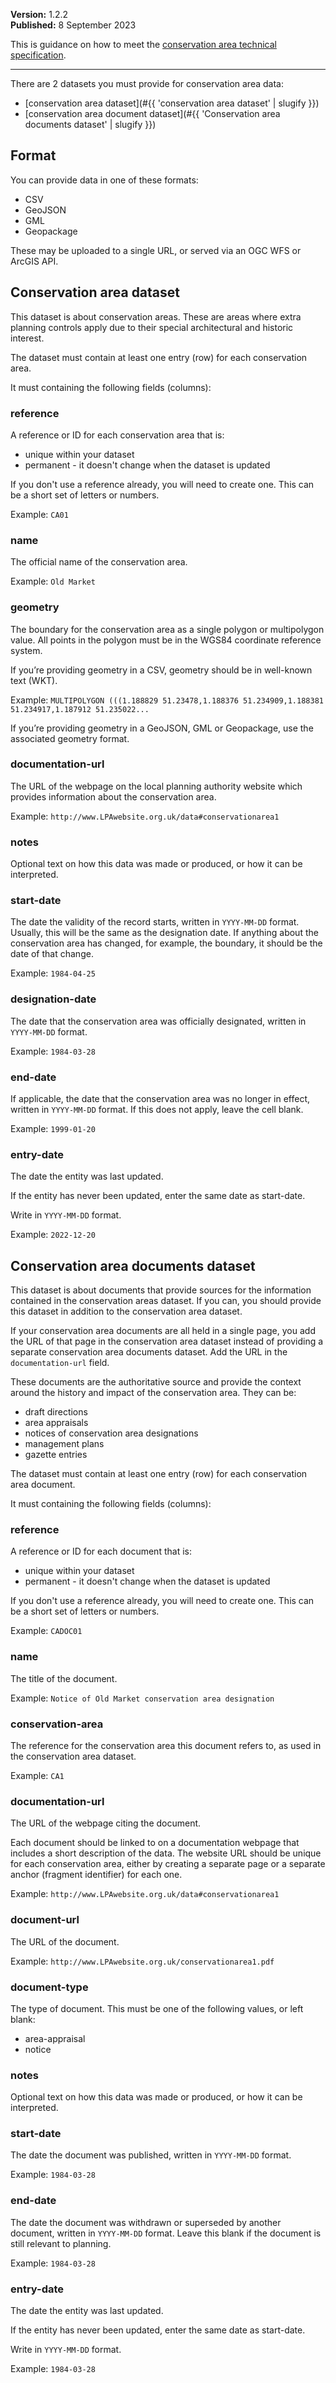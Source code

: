 **Version:** 1.2.2<br/>
**Published:** 8 September 2023

This is guidance on how to meet the [conservation area technical specification](https://digital-land.github.io/specification/specification/conservation-area/).

---

There are 2 datasets you must provide for conservation area data:

- [conservation area dataset](#{{ 'conservation area dataset' | slugify }})
- [conservation area document dataset](#{{ 'Conservation area documents dataset' | slugify }})

Format
------

You can provide data in one of these formats:

-   CSV
-   GeoJSON
-   GML
-   Geopackage

These may be uploaded to a single URL, or served via an OGC WFS or ArcGIS API.

Conservation area dataset
-------------------------

This dataset is about conservation areas. These are areas where extra planning controls apply due to their special architectural and historic interest.

The dataset must contain at least one entry (row) for each conservation area.

It must containing the following fields (columns):

### reference
A reference or ID for each conservation area that is:

-   unique within your dataset
-   permanent - it doesn't change when the dataset is updated

If you don't use a reference already, you will need to create one. This can be a short set of letters or numbers.

Example: `CA01`

### name

The official name of the conservation area.

Example: `Old Market`

### geometry

The boundary for the conservation area as a single polygon or multipolygon value. All points in the polygon must be in the WGS84 coordinate reference system.

If you’re providing geometry in a CSV, geometry should be in well-known text (WKT).

Example: `MULTIPOLYGON (((1.188829 51.23478,1.188376 51.234909,1.188381 51.234917,1.187912 51.235022...`

If you’re providing geometry in a GeoJSON, GML or Geopackage, use the associated geometry format.

### documentation-url

The URL of the webpage on the local planning authority website which provides information about the conservation area.

Example: `http://www.LPAwebsite.org.uk/data#conservationarea1`

### notes

Optional text on how this data was made or produced, or how it can be interpreted.

### start-date

The date the validity of the record starts, written in `YYYY-MM-DD` format. Usually, this will be the same as the designation date. If anything about the conservation area has changed, for example, the boundary, it should be the date of that change.

Example: `1984-04-25`

### designation-date

The date that the conservation area was officially designated, written in `YYYY-MM-DD` format.

Example: `1984-03-28`

### end-date

If applicable, the date that the conservation area was no longer in effect, written in `YYYY-MM-DD` format. If this does not apply, leave the cell blank.

Example: `1999-01-20`

### entry-date

The date the entity was last updated.

If the entity has never been updated, enter the same date as start-date.

Write in `YYYY-MM-DD` format.

Example: `2022-12-20`

## Conservation area documents dataset

This dataset is about documents that provide sources for the information contained in the conservation areas dataset.  If you can, you should provide this dataset in addition to the conservation area dataset.

If your conservation area documents are all held in a single page, you add the URL of that page in the conservation area dataset instead of providing a separate conservation area documents dataset. Add the URL in the `documentation-url` field.

These documents are the authoritative source and provide the context around the history and impact of the conservation area. They can be:

-   draft directions
-   area appraisals
-   notices of conservation area designations
-   management plans
-   gazette entries

The dataset must contain at least one entry (row) for each conservation area document.

It must containing the following fields (columns):

### reference
A reference or ID for each document that is:

- unique within your dataset
- permanent - it doesn't change when the dataset is updated

If you don't use a reference already, you will need to create one. This can be a short set of letters or numbers.

Example: `CADOC01`

### name
The title of the document.

Example: `Notice of Old Market conservation area designation`

### conservation-area
The reference for the conservation area this document refers to, as used in the conservation area dataset.

Example: `CA1`

### documentation-url
The URL of the webpage citing the document.

Each document should be linked to on a documentation webpage that includes a short description of the data. The website URL should be unique for each conservation area, either by creating a separate page or a separate anchor (fragment identifier) for each one.

Example: `http://www.LPAwebsite.org.uk/data#conservationarea1`

### document-url
The URL of the document.

Example: `http://www.LPAwebsite.org.uk/conservationarea1.pdf`

### document-type
The type of document. This must be one of the following values, or left blank:

-   area-appraisal
-   notice

### notes

Optional text on how this data was made or produced, or how it can be interpreted.

### start-date
The date the document was published, written in `YYYY-MM-DD` format.

Example: `1984-03-28`

### end-date
The date the document was withdrawn or superseded by another document, written in `YYYY-MM-DD` format. Leave this blank if the document is still relevant to planning.

Example: `1984-03-28`

### entry-date
The date the entity was last updated.

If the entity has never been updated, enter the same date as start-date.

Write in `YYYY-MM-DD` format.

Example: `1984-03-28`

